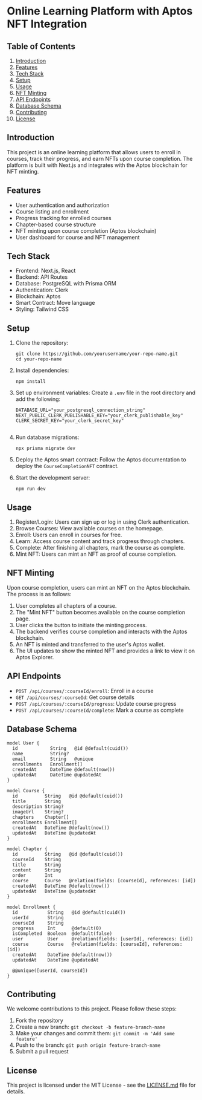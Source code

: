 # Online Learning Platform with Aptos NFT Integration

## Table of Contents
1. [Introduction](#introduction)
2. [Features](#features)
3. [Tech Stack](#tech-stack)
4. [Setup](#setup)
5. [Usage](#usage)
6. [NFT Minting](#nft-minting)
7. [API Endpoints](#api-endpoints)
8. [Database Schema](#database-schema)
9. [Contributing](#contributing)
10. [License](#license)

## Introduction
This project is an online learning platform that allows users to enroll in courses, track their progress, and earn NFTs upon course completion. The platform is built with Next.js and integrates with the Aptos blockchain for NFT minting.

## Features
- User authentication and authorization
- Course listing and enrollment
- Progress tracking for enrolled courses
- Chapter-based course structure
- NFT minting upon course completion (Aptos blockchain)
- User dashboard for course and NFT management

## Tech Stack
- Frontend: Next.js, React
- Backend:  API Routes
- Database: PostgreSQL with Prisma ORM
- Authentication: Clerk
- Blockchain: Aptos
- Smart Contract: Move language
- Styling: Tailwind CSS

## Setup
1. Clone the repository:
   ```
   git clone https://github.com/yourusername/your-repo-name.git
   cd your-repo-name
   ```

2. Install dependencies:
   ```
   npm install
   ```

3. Set up environment variables:
   Create a `.env` file in the root directory and add the following:
   ```
   DATABASE_URL="your_postgresql_connection_string"
   NEXT_PUBLIC_CLERK_PUBLISHABLE_KEY="your_clerk_publishable_key"
   CLERK_SECRET_KEY="your_clerk_secret_key"
 
   ```

4. Run database migrations:
   ```
   npx prisma migrate dev
   ```

5. Deploy the Aptos smart contract:
   Follow the Aptos documentation to deploy the `CourseCompletionNFT` contract.

6. Start the development server:
   ```
   npm run dev
   ```

## Usage
1. Register/Login: Users can sign up or log in using Clerk authentication.
2. Browse Courses: View available courses on the homepage.
3. Enroll: Users can enroll in courses for free.
4. Learn: Access course content and track progress through chapters.
5. Complete: After finishing all chapters, mark the course as complete.
6. Mint NFT: Users can mint an NFT as proof of course completion.

## NFT Minting
Upon course completion, users can mint an NFT on the Aptos blockchain. The process is as follows:
1. User completes all chapters of a course.
2. The "Mint NFT" button becomes available on the course completion page.
3. User clicks the button to initiate the minting process.
4. The backend verifies course completion and interacts with the Aptos blockchain.
5. An NFT is minted and transferred to the user's Aptos wallet.
6. The UI updates to show the minted NFT and provides a link to view it on Aptos Explorer.

## API Endpoints
- `POST /api/courses/:courseId/enroll`: Enroll in a course
- `GET /api/courses/:courseId`: Get course details
- `POST /api/courses/:courseId/progress`: Update course progress
- `POST /api/courses/:courseId/complete`: Mark a course as complete

## Database Schema
```prisma
model User {
  id            String   @id @default(cuid())
  name          String?
  email         String   @unique
  enrollments   Enrollment[]
  createdAt     DateTime @default(now())
  updatedAt     DateTime @updatedAt
}

model Course {
  id          String   @id @default(cuid())
  title       String
  description String?
  imageUrl    String?
  chapters    Chapter[]
  enrollments Enrollment[]
  createdAt   DateTime @default(now())
  updatedAt   DateTime @updatedAt
}

model Chapter {
  id          String   @id @default(cuid())
  courseId    String
  title       String
  content     String
  order       Int
  course      Course   @relation(fields: [courseId], references: [id])
  createdAt   DateTime @default(now())
  updatedAt   DateTime @updatedAt
}

model Enrollment {
  id           String   @id @default(cuid())
  userId       String
  courseId     String
  progress     Int      @default(0)
  isCompleted  Boolean  @default(false)
  user         User     @relation(fields: [userId], references: [id])
  course       Course   @relation(fields: [courseId], references: [id])
  createdAt    DateTime @default(now())
  updatedAt    DateTime @updatedAt

  @@unique([userId, courseId])
}
```

## Contributing
We welcome contributions to this project. Please follow these steps:
1. Fork the repository
2. Create a new branch: `git checkout -b feature-branch-name`
3. Make your changes and commit them: `git commit -m 'Add some feature'`
4. Push to the branch: `git push origin feature-branch-name`
5. Submit a pull request

## License
This project is licensed under the MIT License - see the [LICENSE.md](LICENSE.md) file for details.
